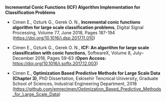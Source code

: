 **Incremental Conic Functions (ICF) Algorithm Implementation for Classification Problems**

- Cimen E., Ozturk G., Gerek O. N., **Incremental conic functions algorithm for large scale classification problems**, Digital Signal Processing, Volume 77, June 2018, Pages 187-194 (https://doi.org/10.1016/j.dsp.2017.11.010)

- Cimen E., Ozturk G., Gerek O. N., **ICF: An algorithm for large scale classification with conic functions**, SoftwareX, Volume 8, July–December 2018, Pages 59-63 (**Open Access:** https://doi.org/10.1016/j.softx.2017.12.003)

- Cimen E., **Optimization Based Predictive Methods for Large Scale Data (Chapter 3)**, PhD Dissertation, Eskisehir Tencnical University, Graduate School of Sciences, Industrial Engineering Department, 2018 (https://github.com/emrecimen/Optimization_Based_Predictive_Methods_for_Large_Scale_Data)
